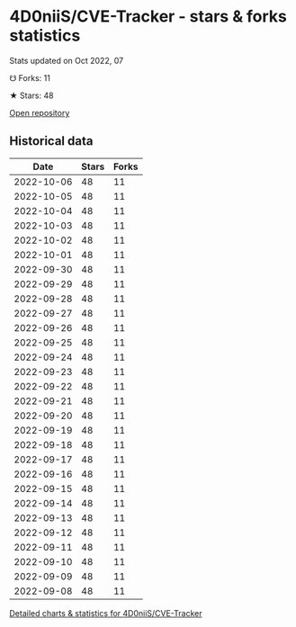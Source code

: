 # 4D0niiS/CVE-Tracker - stars & forks statistics

Stats updated on Oct 2022, 07

☋ Forks: 11

★ Stars: 48

[Open repository](https://github.com/4D0niiS/CVE-Tracker)

## Historical data
| Date | Stars | Forks |
|------|-------|-------|
| 2022-10-06 | 48 | 11 | 
| 2022-10-05 | 48 | 11 | 
| 2022-10-04 | 48 | 11 | 
| 2022-10-03 | 48 | 11 | 
| 2022-10-02 | 48 | 11 | 
| 2022-10-01 | 48 | 11 | 
| 2022-09-30 | 48 | 11 | 
| 2022-09-29 | 48 | 11 | 
| 2022-09-28 | 48 | 11 | 
| 2022-09-27 | 48 | 11 | 
| 2022-09-26 | 48 | 11 | 
| 2022-09-25 | 48 | 11 | 
| 2022-09-24 | 48 | 11 | 
| 2022-09-23 | 48 | 11 | 
| 2022-09-22 | 48 | 11 | 
| 2022-09-21 | 48 | 11 | 
| 2022-09-20 | 48 | 11 | 
| 2022-09-19 | 48 | 11 | 
| 2022-09-18 | 48 | 11 | 
| 2022-09-17 | 48 | 11 | 
| 2022-09-16 | 48 | 11 | 
| 2022-09-15 | 48 | 11 | 
| 2022-09-14 | 48 | 11 | 
| 2022-09-13 | 48 | 11 | 
| 2022-09-12 | 48 | 11 | 
| 2022-09-11 | 48 | 11 | 
| 2022-09-10 | 48 | 11 | 
| 2022-09-09 | 48 | 11 | 
| 2022-09-08 | 48 | 11 | 


[Detailed charts & statistics for 4D0niiS/CVE-Tracker](https://reviewgithub.com/rep/4D0niiS/CVE-Tracker)
